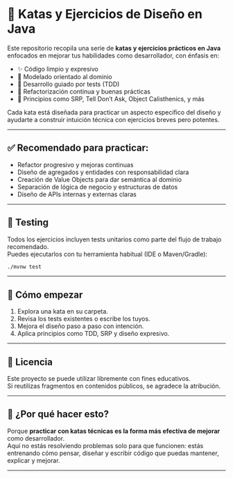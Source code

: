 # 🧠 Katas y Ejercicios de Diseño en Java

Este repositorio recopila una serie de **katas y ejercicios prácticos en Java** enfocados en mejorar tus habilidades como desarrollador, con énfasis en:

- ✨ Código limpio y expresivo
- 🧱 Modelado orientado al dominio
- 🧪 Desarrollo guiado por tests (TDD)
- 🧼 Refactorización continua y buenas prácticas
- 🧠 Principios como SRP, Tell Don’t Ask, Object Calisthenics, y más

Cada kata está diseñada para practicar un aspecto específico del diseño y ayudarte a construir intuición técnica con ejercicios breves pero potentes.

---

## ✅ Recomendado para practicar:

- Refactor progresivo y mejoras continuas
- Diseño de agregados y entidades con responsabilidad clara
- Creación de Value Objects para dar semántica al dominio
- Separación de lógica de negocio y estructuras de datos
- Diseño de APIs internas y externas claras

---

## 🧪 Testing

Todos los ejercicios incluyen tests unitarios como parte del flujo de trabajo recomendado.  
Puedes ejecutarlos con tu herramienta habitual (IDE o Maven/Gradle):

```bash
./mvnw test
```

---

## 🏁 Cómo empezar

1. Explora una kata en su carpeta.
2. Revisa los tests existentes o escribe los tuyos.
3. Mejora el diseño paso a paso con intención.
4. Aplica principios como TDD, SRP y diseño expresivo.

---

## 📄 Licencia

Este proyecto se puede utilizar libremente con fines educativos.  
Si reutilizas fragmentos en contenidos públicos, se agradece la atribución.

---

## 🚀 ¿Por qué hacer esto?

Porque **practicar con katas técnicas es la forma más efectiva de mejorar** como desarrollador.  
Aquí no estás resolviendo problemas solo para que funcionen: estás entrenando cómo pensar, diseñar y escribir código que puedas mantener, explicar y mejorar.

---
